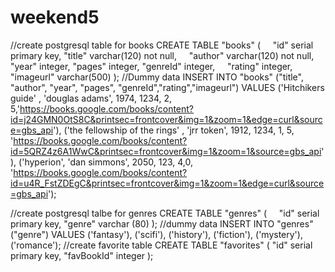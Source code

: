 # weekend5
//create postgresql table for books
CREATE TABLE "books" (
    "id" serial primary key,
	"title" varchar(120) not null,
    "author" varchar(120) not null,
    "year" integer,
    "pages" integer,
    "genreId" integer,
    "rating" integer,
	"imageurl" varchar(500)
);
//Dummy data
INSERT INTO "books" ("title", "author", "year", "pages", "genreId","rating","imageurl")
VALUES 	('Hitchikers guide' , 'douglas adams', 1974, 1234, 2, 5,'https://books.google.com/books/content?id=j24GMN0OtS8C&printsec=frontcover&img=1&zoom=1&edge=curl&source=gbs_api'),
 		('the fellowship of the rings' , 'jrr token', 1912, 1234, 1, 5, 'https://books.google.com/books/content?id=5QRZ4z6A1WwC&printsec=frontcover&img=1&zoom=1&source=gbs_api'),
		('hyperion', 'dan simmons', 2050, 123, 4,0, 'https://books.google.com/books/content?id=u4R_FstZDEgC&printsec=frontcover&img=1&zoom=1&edge=curl&source=gbs_api');

//create postgresql talbe for genres
CREATE TABLE "genres" (
    "id" serial primary key,
	"genre" varchar (80)
);
//dummy data
INSERT INTO "genres" ("genre") VALUES ('fantasy'), ('scifi'), ('history'), ('fiction'), ('mystery'), ('romance');
//create favorite table
CREATE TABLE "favorites" (
	"id" serial primary key,
	"favBookId" integer
);
